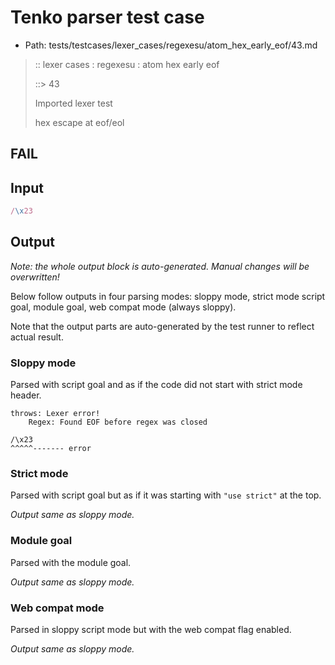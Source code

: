 # Tenko parser test case

- Path: tests/testcases/lexer_cases/regexesu/atom_hex_early_eof/43.md

> :: lexer cases : regexesu : atom hex early eof
>
> ::> 43
>
> Imported lexer test
>
> hex escape at eof/eol

## FAIL

## Input

`````js
/\x23
`````

## Output

_Note: the whole output block is auto-generated. Manual changes will be overwritten!_

Below follow outputs in four parsing modes: sloppy mode, strict mode script goal, module goal, web compat mode (always sloppy).

Note that the output parts are auto-generated by the test runner to reflect actual result.

### Sloppy mode

Parsed with script goal and as if the code did not start with strict mode header.

`````
throws: Lexer error!
    Regex: Found EOF before regex was closed

/\x23
^^^^^------- error
`````

### Strict mode

Parsed with script goal but as if it was starting with `"use strict"` at the top.

_Output same as sloppy mode._

### Module goal

Parsed with the module goal.

_Output same as sloppy mode._

### Web compat mode

Parsed in sloppy script mode but with the web compat flag enabled.

_Output same as sloppy mode._
